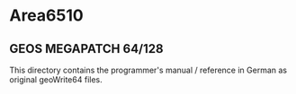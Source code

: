 # Area6510

## GEOS MEGAPATCH 64/128

This directory contains the programmer's manual / reference in German as original geoWrite64 files.
